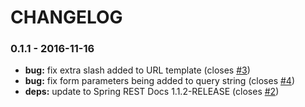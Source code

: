 
CHANGELOG
=========

### 0.1.1 - 2016-11-16

* **bug:** fix extra slash added to URL template (closes [#3](https://github.com/RESTDocsEXT/restdocsext-jersey/issues/3))
* **bug:** fix form parameters being added to query string (closes [#4](https://github.com/RESTDocsEXT/restdocsext-jersey/issues/4))
* **deps:** update to Spring REST Docs 1.1.2-RELEASE (closes [#2](https://github.com/RESTDocsEXT/restdocsext-jersey/issues/2))